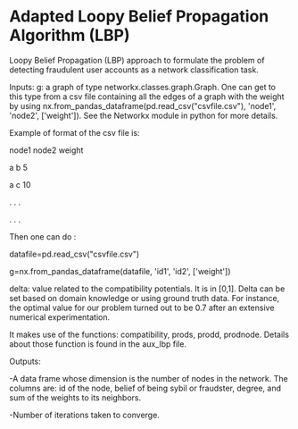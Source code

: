 # Adapted Loopy Belief Propagation Algorithm (LBP)
Loopy Belief Propagation (LBP) approach to formulate the problem of detecting fraudulent user accounts as a network classification task.

Inputs:
g: a graph of type networkx.classes.graph.Graph. One can get to this type from 
a csv file containing all the edges of a graph with the weight by using 
nx.from_pandas_dataframe(pd.read_csv("csvfile.csv"), 'node1', 'node2', ['weight']).
See the Networkx module in python for more details.

Example of format of the csv file is:

node1 node2 weight

  a     b      5
  
  a     c      10
  
  .     .       .
  
  .     .       .

Then one can do :

datafile=pd.read_csv("csvfile.csv")

g=nx.from_pandas_dataframe(datafile, 'id1', 'id2', ['weight'])

delta: value related to the compatibility potentials. It is in [0,1]. 
Delta can be set based on domain knowledge or using ground truth data.
For instance, the optimal value for our problem turned out to be 0.7 after
an extensive numerical experimentation.


It makes use of the functions: compatibility, prods, prodd, prodnode. Details
about those function is found in the aux_lbp file. 

Outputs:

-A data frame whose dimension is the number of nodes in the network. The columns
are: id of the node, belief of being sybil or fraudster, degree, and sum of the 
weights to its neighbors.

-Number of iterations taken to converge.
